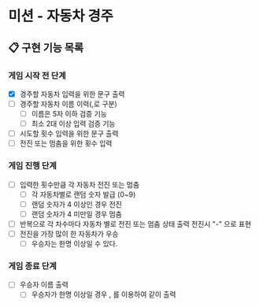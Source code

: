 # 미션 - 자동차 경주

## 📋 구현 기능 목록

### 게임 시작 전 단계
- [x] 경주할 자동차 입력을 위한 문구 출력
- [ ] 경주할 자동차 이름 이력(,로 구분)
  - [ ] 이름은 5자 이하 검증 기능
  - [ ] 최소 2대 이상 입력 검증 기능
- [ ] 시도할 횟수 입력을 위한 문구 출력
- [ ] 전진 또는 멈춤을 위한 횟수 입력
  
### 게임 진행 단계
- [ ] 입력한 횟수만큼 각 자동차 전진 또는 멈춤
  - [ ] 각 자동차별로 랜덤 숫자 발급 (0~9)
  - [ ] 랜덤 숫자가 4 이상인 경우 전진
  - [ ] 랜덤 숫자가 4 미만일 경우 멈춤
- [ ] 반복으로 각 차수마다 자동차 별로 전진 또는 멈춤 상태 출력 전진시 "-" 으로 표현
- [ ] 전진을 가장 많이 한 자동차가 우승
  - [ ] 우승자는 한명 이상일 수 있다.

### 게임 종료 단계
- [ ] 우승자 이름 출력
  - [ ] 우승자가 한명 이상일 경우 , 를 이용하여 같이 출력